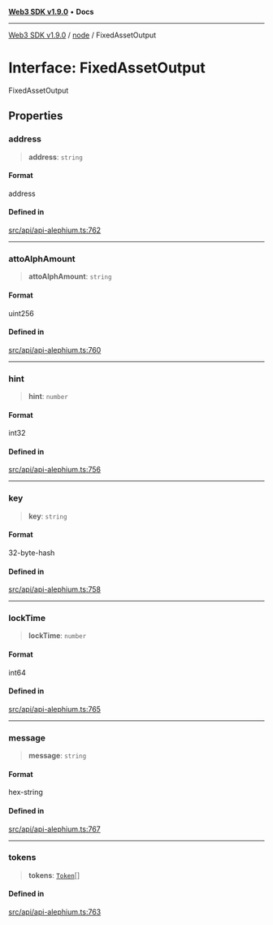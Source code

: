 [**Web3 SDK v1.9.0**](../../../README.md) • **Docs**

***

[Web3 SDK v1.9.0](../../../globals.md) / [node](../README.md) / FixedAssetOutput

# Interface: FixedAssetOutput

FixedAssetOutput

## Properties

### address

> **address**: `string`

#### Format

address

#### Defined in

[src/api/api-alephium.ts:762](https://github.com/Mystic-Nayy/alephium-web3/blob/ee41f5e0e7d7fb0b155fe62f05b2ac03772895ca/packages/web3/src/api/api-alephium.ts#L762)

***

### attoAlphAmount

> **attoAlphAmount**: `string`

#### Format

uint256

#### Defined in

[src/api/api-alephium.ts:760](https://github.com/Mystic-Nayy/alephium-web3/blob/ee41f5e0e7d7fb0b155fe62f05b2ac03772895ca/packages/web3/src/api/api-alephium.ts#L760)

***

### hint

> **hint**: `number`

#### Format

int32

#### Defined in

[src/api/api-alephium.ts:756](https://github.com/Mystic-Nayy/alephium-web3/blob/ee41f5e0e7d7fb0b155fe62f05b2ac03772895ca/packages/web3/src/api/api-alephium.ts#L756)

***

### key

> **key**: `string`

#### Format

32-byte-hash

#### Defined in

[src/api/api-alephium.ts:758](https://github.com/Mystic-Nayy/alephium-web3/blob/ee41f5e0e7d7fb0b155fe62f05b2ac03772895ca/packages/web3/src/api/api-alephium.ts#L758)

***

### lockTime

> **lockTime**: `number`

#### Format

int64

#### Defined in

[src/api/api-alephium.ts:765](https://github.com/Mystic-Nayy/alephium-web3/blob/ee41f5e0e7d7fb0b155fe62f05b2ac03772895ca/packages/web3/src/api/api-alephium.ts#L765)

***

### message

> **message**: `string`

#### Format

hex-string

#### Defined in

[src/api/api-alephium.ts:767](https://github.com/Mystic-Nayy/alephium-web3/blob/ee41f5e0e7d7fb0b155fe62f05b2ac03772895ca/packages/web3/src/api/api-alephium.ts#L767)

***

### tokens

> **tokens**: [`Token`](Token.md)[]

#### Defined in

[src/api/api-alephium.ts:763](https://github.com/Mystic-Nayy/alephium-web3/blob/ee41f5e0e7d7fb0b155fe62f05b2ac03772895ca/packages/web3/src/api/api-alephium.ts#L763)
